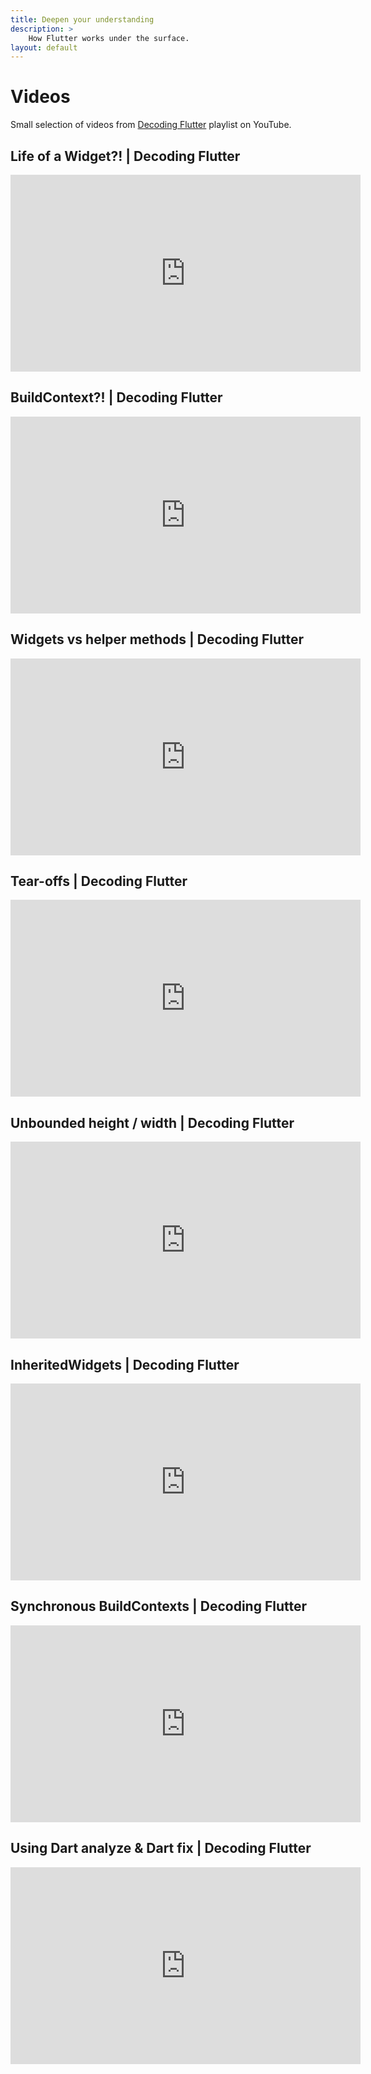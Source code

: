 ```yaml
---
title: Deepen your understanding
description: >
    How Flutter works under the surface.
layout: default
---
```


# Videos

Small selection of videos from [Decoding Flutter](https://www.youtube.com/playlist?list=PLjxrf2q8roU1fRV40Ec8200rX6OuQkmnl) playlist on YouTube.

## Life of a Widget?! | Decoding Flutter 

<iframe width="560" height="315" src="https://www.youtube-nocookie.com/embed/cyFM2emjbQ8?si=pbV5_ZJXBofuBR78" title="YouTube video player" frameborder="0" allow="accelerometer; autoplay; clipboard-write; encrypted-media; gyroscope; picture-in-picture; web-share" allowfullscreen></iframe>

##  BuildContext?! | Decoding Flutter 

<iframe width="560" height="315" src="https://www.youtube-nocookie.com/embed/rIaaH87z1-g?si=s5_zGnKLs__D2Yy1" title="YouTube video player" frameborder="0" allow="accelerometer; autoplay; clipboard-write; encrypted-media; gyroscope; picture-in-picture; web-share" allowfullscreen></iframe>

## Widgets vs helper methods | Decoding Flutter 

<iframe width="560" height="315" src="https://www.youtube-nocookie.com/embed/IOyq-eTRhvo?si=TncNM7epR4sbmbjk" title="YouTube video player" frameborder="0" allow="accelerometer; autoplay; clipboard-write; encrypted-media; gyroscope; picture-in-picture; web-share" allowfullscreen></iframe>

## Tear-offs | Decoding Flutter

<iframe width="560" height="315" src="https://www.youtube-nocookie.com/embed/OmCaloD7sis?si=8vz6qCIk8PfMvSlD" title="YouTube video player" frameborder="0" allow="accelerometer; autoplay; clipboard-write; encrypted-media; gyroscope; picture-in-picture; web-share" allowfullscreen></iframe>

## Unbounded height / width | Decoding Flutter 

<iframe width="560" height="315" src="https://www.youtube-nocookie.com/embed/jckqXR5CrPI?si=kXc3RvenLhe1kYv9" title="YouTube video player" frameborder="0" allow="accelerometer; autoplay; clipboard-write; encrypted-media; gyroscope; picture-in-picture; web-share" allowfullscreen></iframe>

## InheritedWidgets | Decoding Flutter 

<iframe width="560" height="315" src="https://www.youtube-nocookie.com/embed/og-vJqLzg2c?si=KFoefYwS7EXjtm9u" title="YouTube video player" frameborder="0" allow="accelerometer; autoplay; clipboard-write; encrypted-media; gyroscope; picture-in-picture; web-share" allowfullscreen></iframe>

## Synchronous BuildContexts | Decoding Flutter

<iframe width="560" height="315" src="https://www.youtube-nocookie.com/embed/bzWaMpD1LHY?si=yRHMqNBLM2Bj5G5w" title="YouTube video player" frameborder="0" allow="accelerometer; autoplay; clipboard-write; encrypted-media; gyroscope; picture-in-picture; web-share" allowfullscreen></iframe>

## Using Dart analyze & Dart fix | Decoding Flutter

<iframe width="560" height="315" src="https://www.youtube-nocookie.com/embed/OBIuSrg_Quo?si=oAamDbYjxz7NE5Vn" title="YouTube video player" frameborder="0" allow="accelerometer; autoplay; clipboard-write; encrypted-media; gyroscope; picture-in-picture; web-share" allowfullscreen></iframe>